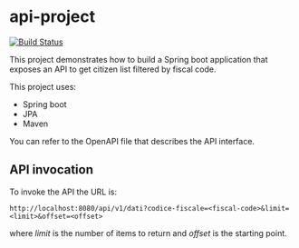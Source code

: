 
# api-project
[![Build Status](https://travis-ci.org/survivingwithandroid/api-project.svg?branch=master)](https://travis-ci.org/survivingwithandroid/api-project)

This project demonstrates how to build a Spring boot application that exposes an API to get citizen list filtered by fiscal code.

This project uses:

- Spring boot
- JPA
- Maven

You can refer to the OpenAPI file that describes the API interface.

## API invocation
To invoke the API the URL is:

    http://localhost:8080/api/v1/dati?codice-fiscale=<fiscal-code>&limit=<limit>&offset=<offset>

where *limit* is the number of items to return and *offset* is the starting point.
